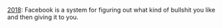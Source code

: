 <a href="https://www.facebook.com/dave.winer.12/posts/699186266955448">2018</a>: Facebook is a system for figuring out what kind of bullshit you like and then giving it to you.
